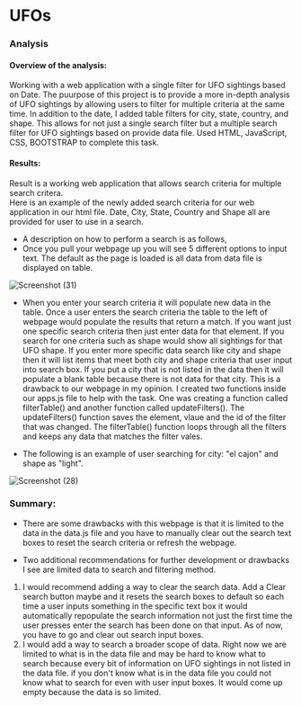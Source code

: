 # UFOs
### Analysis
#### Overview of the analysis:
  Working with a web application with a single filter for UFO sightings based on Date. The puurpose of this project is to provide a more in-depth analysis of UFO sightings by allowing users to filter for multiple criteria at the  same time. In addition to the date, I added table filters for city, state, country, and shape. This allows for not just a single search filter but a multiple search filter for UFO sightings based on provide data file. Used HTML, JavaScript, CSS, BOOTSTRAP to complete this task. 


#### Results:
Result is a working web application that allows search criteria for multiple search critera.  
Here is an example of the newly added search criteria for our web application in our html file.
Date, City, State, Country and Shape all are provided for user to use in a search. 
* A description on how to perform a search is as follows,  
* Once you pull your webpage up you will see 5 different options to input text. The default as the page is loaded is all data from data file is displayed on table. 

![Screenshot (31)](https://user-images.githubusercontent.com/94208810/151680217-6d820691-fe01-4d22-b8f7-1ad772e05f7d.png)

* When you enter your search criteria it will populate new data in the table. 
Once a user enters the search criteria the table to the left of webpage  would  populate the results that return a match. If you want just one specific search criteria then just enter data for that element. If you search for one criteria such as shape would show all sightings for that UFO shape. If you enter more specific data search like city and shape then it will list items that meet both city and shape criteria that user input into search box. If you put a city that is not listed in the data then it will populate a blank table because there is not data for that city.  This is a drawback to our webpage in my opinion. 
I created two functions inside our apps.js file to help with the task. One was creating a function called filterTable() and another function called updateFilters(). The updateFilters() function saves the element, vlaue and the id of the filter that was changed. The filterTable() function loops through all the filters and keeps any data that matches the filter vales. 

* The following is an example of user searching for city: "el cajon"  and shape as "light". 
 
![Screenshot (28)](https://user-images.githubusercontent.com/94208810/151679501-c8e37300-478c-4fbe-afb4-b1652952a4fe.png)







### Summary: 
* There are some drawbacks with this webpage is that it is limited to the data in the data.js file and you have to manually clear out the search text boxes to reset the search criteria or refresh the webpage. 

* Two additional recommendations for further development or drawbacks I see are limited data to search and filtering method. 
1. I would recommend adding a way to clear the search data. Add a Clear search button maybe and it resets the search boxes to default so each time a user inputs something in the specific text box it would automatically repopulate the search information not just the first time the user presses enter the search has been done on that input. As of now, you have to go and clear out search input boxes. 
2. I would add a way to search a broader scope of data. Right now we are limited to what is in the data file and may be hard to know what to search because every bit of information on UFO sightings in not listed in the data file. if you don't know what is in the data file you could not know what to search for even with user input boxes. It would come up empty because the data is so limited. 




